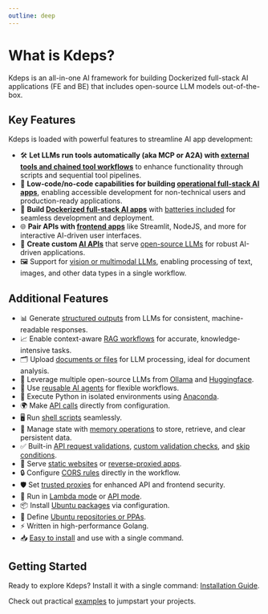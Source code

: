 ```yaml
---
outline: deep
---
```


# What is Kdeps?

Kdeps is an all-in-one AI framework for building Dockerized full-stack AI applications (FE and BE) that includes
open-source LLM models out-of-the-box.

## Key Features

Kdeps is loaded with powerful features to streamline AI app development:

- 🛠️ **Let LLMs run tools automatically (aka MCP or A2A) with [external tools and chained tool workflows](https://kdeps.com/getting-started/resources/llm.html#tools-configuration)** to enhance functionality through scripts and sequential tool pipelines.
- 🧩 **Low-code/no-code capabilities for building [operational full-stack AI apps](https://kdeps.com/getting-started/configuration/workflow.html)**, enabling accessible development for non-technical users and production-ready applications.
- 🐳 **Build [Dockerized full-stack AI apps](https://kdeps.com/getting-started/introduction/quickstart.html#quickstart)** with [batteries included](https://kdeps.com/getting-started/configuration/workflow.html#ai-agent-settings) for seamless development and deployment.
- 🌐 **Pair APIs with [frontend apps](https://kdeps.com/getting-started/configuration/workflow.html#web-server-settings)** like Streamlit, NodeJS, and more for interactive AI-driven user interfaces.
- 🔌 **Create custom [AI APIs](https://kdeps.com/getting-started/configuration/workflow.html#api-server-settings)** that serve [open-source LLMs](https://kdeps.com/getting-started/configuration/workflow.html#llm-models) for robust AI-driven applications.
- 🖼️ Support for [vision or multimodal LLMs](https://kdeps.com/getting-started/resources/multimodal.html), enabling processing of text, images, and other data types in a single workflow.

## Additional Features

- 📊 Generate [structured outputs](https://kdeps.com/getting-started/resources/llm.html#chat-block) from LLMs for consistent, machine-readable responses.
- 📈 Enable context-aware [RAG workflows](https://kdeps.com/getting-started/resources/kartographer.html) for accurate, knowledge-intensive tasks.
- 🗂️ Upload [documents or files](https://kdeps.com/getting-started/tutorials/files.html) for LLM processing, ideal for document analysis.
- 🤖 Leverage multiple open-source LLMs from [Ollama](https://kdeps.com/getting-started/configuration/workflow.html#llm-models) and [Huggingface](https://github.com/kdeps/examples/tree/main/huggingface_imagegen_api).
- 🔄 Use [reusable AI agents](https://kdeps.com/getting-started/resources/remix.html) for flexible workflows.
- 🐍 Execute Python in isolated environments using [Anaconda](https://kdeps.com/getting-started/resources/python.html).
- 🌍 Make [API calls](https://kdeps.com/getting-started/resources/client.html) directly from configuration.
- 🖥️ Run [shell scripts](https://kdeps.com/getting-started/resources/exec.html) seamlessly.
- 💾 Manage state with [memory operations](https://kdeps.com/getting-started/resources/memory.html) to store, retrieve, and clear persistent data.
- ✅ Built-in [API request validations](https://kdeps.com/getting-started/resources/api-request-validations.html#api-request-validations), [custom validation checks](https://kdeps.com/getting-started/resources/validations.html), and [skip conditions](https://kdeps.com/getting-started/resources/skip.html).
- 📁 Serve [static websites](https://kdeps.com/getting-started/configuration/workflow.html#static-file-serving) or [reverse-proxied apps](https://kdeps.com/getting-started/configuration/workflow.html#reverse-proxying).
- 🔒 Configure [CORS rules](https://kdeps.com/getting-started/configuration/workflow.html#cors-configuration) directly in the workflow.
- 🛡️ Set [trusted proxies](https://kdeps.com/getting-started/configuration/workflow.html#trustedproxies) for enhanced API and frontend security.
- 🚀 Run in [Lambda mode](https://kdeps.com/getting-started/configuration/workflow.html#lambda-mode) or [API mode](https://kdeps.com/getting-started/configuration/workflow.html#api-server-settings).
- 📦 Install [Ubuntu packages](https://kdeps.com/getting-started/configuration/workflow.html#ubuntu-packages) via configuration.
- 📜 Define [Ubuntu repositories or PPAs](https://kdeps.com/getting-started/configuration/workflow.html#ubuntu-repositories).
- ⚡ Written in high-performance Golang.
- 📥 [Easy to install](https://kdeps.com/getting-started/introduction/installation.html) and use with a single command.

## Getting Started

Ready to explore Kdeps? Install it with a single command: [Installation Guide](https://kdeps.com/getting-started/introduction/installation.html).

Check out practical [examples](https://github.com/kdeps/examples) to jumpstart your projects.
